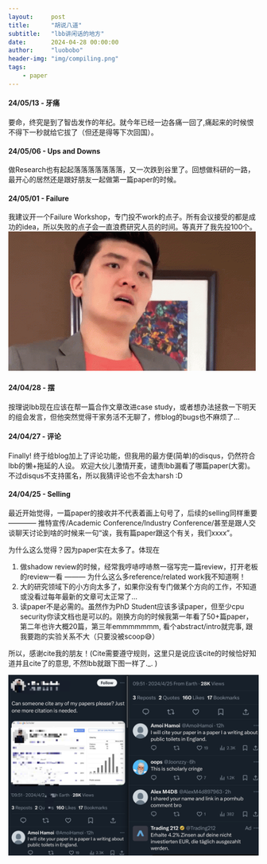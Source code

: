 ```yaml
---
layout:     post
title:      "胡说八道"
subtitle:   "lbb讲闲话的地方"
date:       2024-04-28 00:00:00
author:     "luobobo"
header-img: "img/compiling.png"
tags:
    - paper
---
```


#### 24/05/13 - 牙痛
要命，终究是到了智齿发作的年纪。就今年已经一边各痛一回了,痛起来的时候恨不得下一秒就给它拔了（但还是得等下次回国）。


#### 24/05/06 - Ups and Downs
做Research也有起起落落落落落落落，又一次跌到谷里了。回想做科研的一路，最开心的居然还是跟好朋友一起做第一篇paper的时候。


#### 24/05/01 - Failure
我建议开一个Failure Workshop，专门投不work的点子。所有会议接受的都是成功的idea，所以失败的点子会一直浪费研究人员的时间。等真开了我先投100个。
![Failure](/img/failure-steven-he.gif)


#### 24/04/28 - 摆
按理说lbb现在应该在帮一篇合作文章改进case study，或者想办法拯救一下明天的组会发言，但他突然觉得干家务活不无聊了，修blog的bugs也不麻烦了...


#### 24/04/27 - 评论
Finally! 终于给blog加上了评论功能，但我用的最方便(简单)的disqus，仍然符合lbb的懒+拖延的人设。
欢迎大伙儿激情开麦，谴责lbb漏看了哪篇paper(大雾)。不过disqus不支持匿名，所以我猜评论也不会太harsh :D


#### 24/04/25 - Selling 
最近开始觉得，一篇paper的接收并不代表着画上句号了，后续的selling同样重要 ———— 推特宣传/Academic Conference/Industry Conference/甚至是跟人交谈聊天讨论到啥的时候来一句“诶，我有篇paper跟这个有关，我们xxxx”。

为什么这么觉得？因为paper实在太多了。体现在
1. 做shadow review的时候，经常我哼哧哼哧熬一宿写完一篇review，打开老板的review一看 ——— 为什么这么多reference/related work我不知道啊！
2. 大的研究领域下的小方向太多了，如果你没有专门做某个方向的工作，不知道或没看过每年最新的文章可太正常了...
3. 读paper不是必需的。虽然作为PhD Student应该多读paper，但至少cpu security你读文档也是可以的。刚换方向的时候我第一年看了50+篇paper，第二年也许大概20篇，第三年emmmmmmm, 看个abstract/intro就完事, 跟我要跑的实验关系不大（只要没被scoop😅）

所以，感谢cite我的朋友！(Cite需要遵守规则，这里只是说应该cite的时候恰好知道并且cite了的意思, 不然lbb就跟下图一样了._. )

![cite](/img/cite.png)